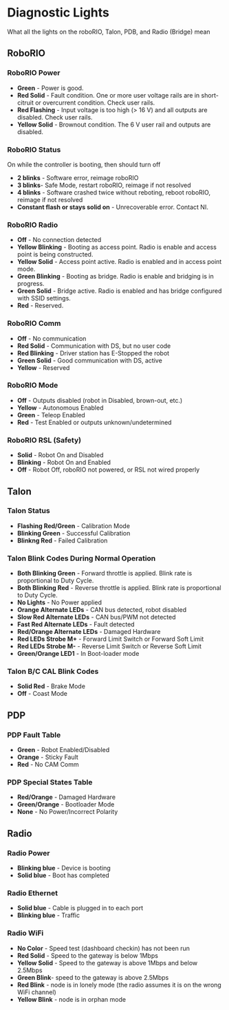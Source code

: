 # Diagnostic Lights
What all the lights on the roboRIO, Talon, PDB, and Radio (Bridge) mean

## RoboRIO
### RoboRIO Power
- **Green** - Power is good.
- **Red Solid** - Fault condition. One or more user voltage rails are in short-citruit or overcurrent condition. Check user rails.
- **Red Flashing** - Input voltage is too high (> 16 V) and all outputs are disabled. Check user rails.
- **Yellow Solid** - Brownout condition. The 6 V user rail and outputs are disabled.

### RoboRIO Status
On while the controller is booting, then should turn off
- **2 blinks** - Software error, reimage roboRIO
- **3 blinks**- Safe Mode, restart roboRIO, reimage if not resolved
- **4 blinks** - Software crashed twice without reboting, reboot roboRIO, reimage if not resolved
- **Constant flash or stays solid on** - Unrecoverable error. Contact NI.

### RoboRIO Radio
- **Off** - No connection detected
- **Yellow Blinking** - Booting as access point. Radio is enable and access point is being constructed.
- **Yellow Solid** - Access point active. Radio is enabled and in access point mode.
- **Green Blinking** - Booting as bridge. Radio is enable and bridging is in progress.
- **Green Solid** - Bridge active. Radio is enabled and has bridge configured with SSID settings.
- **Red** - Reserved.

### RoboRIO Comm
- **Off** - No communication
- **Red Solid** - Communication with DS, but no user code
- **Red Blinking** - Driver station has E-Stopped the robot
- **Green Solid** - Good communication with DS, active
- **Yellow** - Reserved

### RoboRIO Mode
- **Off** - Outputs disabled (robot in Disabled, brown-out, etc.)
- **Yellow** - Autonomous Enabled
- **Green** - Teleop Enabled
- **Red** - Test Enabled or outputs unknown/undetermined

### RoboRIO RSL (Safety)
- **Solid** - Robot On and Disabled
- **Blinking** - Robot On and Enabled
- **Off** - Robot Off, roboRIO not powered, or RSL not wired properly

## Talon
### Talon Status
- **Flashing Red/Green** - Calibration Mode
- **Blinking Green** - Successful Calibration
- **Blinkng Red** - Failed Calibration

### Talon Blink Codes During Normal Operation
- **Both Blinking Green** - Forward throttle is applied. Blink rate is proportional to Duty Cycle.
- **Both Blinking Red** - Reverse throttle is applied. Blink rate is proportional to Duty Cycle.
- **No Lights** - No Power applied
- **Orange Alternate LEDs** - CAN bus detected, robot disabled
- **Slow Red Alternate LEDs** - CAN bus/PWM not detected
- **Fast Red Alternate LEDs** - Fault detected
- **Red/Orange Alternate LEDs** - Damaged Hardware
- **Red LEDs Strobe M+** - Forward Limit Switch or Forward Soft Limit
- **Red LEDs Strobe M-** - Reverse Limit Switch or Reverse Soft Limit
- **Green/Orange LED1** - In Boot-loader mode

### Talon B/C CAL Blink Codes
- **Solid Red** - Brake Mode
- **Off** - Coast Mode

## PDP
### PDP Fault Table
- **Green** - Robot Enabled/Disabled
- **Orange** - Sticky Fault
- **Red** - No CAM Comm

### PDP Special States Table
- **Red/Orange** - Damaged Hardware
- **Green/Orange** - Bootloader Mode
- **None** - No Power/Incorrect Polarity

## Radio
### Radio Power
- **Blinking blue** - Device is booting
- **Solid blue** - Boot has completed

### Radio Ethernet
- **Solid blue** - Cable is plugged in to each port
- **Blinking blue** - Traffic

### Radio WiFi
- **No Color** - Speed test (dashboard checkin) has not been run
- **Red Solid** - Speed to the gateway is below 1Mbps
- **Yellow Solid** - Speed to the gateway is above 1Mbps and below 2.5Mbps
- **Green Blink**- speed to the gateway is above 2.5Mbps
- **Red Blink** - node is in lonely mode (the radio assumes it is on the wrong WiFi channel)
- **Yellow Blink** - node is in orphan mode
